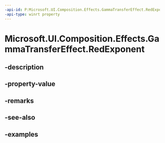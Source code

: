 ```yaml
---
-api-id: P:Microsoft.UI.Composition.Effects.GammaTransferEffect.RedExponent
-api-type: winrt property
---
```


# Microsoft.UI.Composition.Effects.GammaTransferEffect.RedExponent

<!--
public float RedExponent { get; set; }
-->


## -description

## -property-value

## -remarks

## -see-also

## -examples


